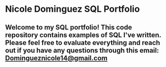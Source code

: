 # Nicole Dominguez SQL Portfolio
## Welcome to my SQL portfolio! This code repository contains examples of SQL I've written. Please feel free to evaluate everything and reach out if you have any questions through this email: Domingueznicole14@gmail.com
